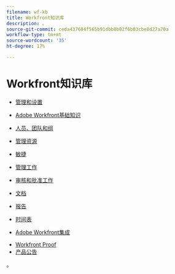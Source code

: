 ```yaml
---
filename: wf-kb
title: Workfront知识库
description: 。
source-git-commit: ceda437684f565b91dbb8b02f6b03cbe8d27a70a
workflow-type: tm+mt
source-wordcount: '35'
ht-degree: 17%

---
```



# Workfront知识库

* [管理和设置](administration-and-setup/administration-and-setup.md)
* [Adobe Workfront基础知识](workfront-basics/workfront-basics.md)
* [人员、团队和组](people-teams-and-groups/people-teams-and-groups.md)
* [管理资源](resource-mgmt/manage-resources.md)
* [敏捷](agile/agile.md)
* [管理工作](manage-work/manage-work.md)
* [审核和批准工作](review-and-approve-work/review-and-approve-work.md)
* [文档](documents/documents-overview.md)
* [报告](reports-and-dashboards/reports-and-dashboards-overview.md)

   <!--
  <li data-mc-conditions="QuicksilverOrClassic.Draft mode">Enhanced analytics</li>
  -->

* [时间表](timesheets/timesheets-all.md)
* [Adobe Workfront集成](workfront-integrations-and-apps/workfront-integrations.md)
<!--* [Adobe Workfront API](wf-api/workfront-api.md) -->
* [Workfront Proof](workfront-proof/workfront-proof.md)
* [产品公告](product-announcements/product-announcements.md)

。

